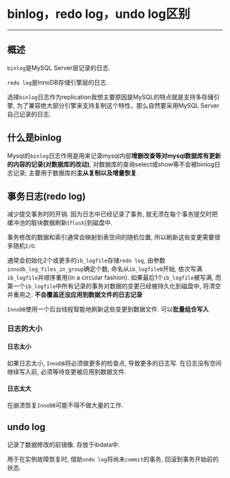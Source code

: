 # binlog，redo log，undo log区别

---

## 概述

`binlog`是MySQL Server层记录的日志.

`redo log`是InnoDB存储引擎层的日志.

选择`binlog`日志作为replication我想主要原因是MySQL的特点就是支持多存储引擎, 为了兼容绝大部分引擎来支持复制这个特性，那么自然要采用MySQL Server自己记录的日志.

## 什么是binlog

Mysql的`binlog`日志作用是用来记录mysql内部**增删改查等对mysql数据库有更新的内容的记录(对数据库的改动)**, 对数据库的查询select或show等不会被binlog日志记录; 主要用于数据库的**主从复制以及增量恢复**.

## 事务日志(redo log)

减少提交事务时的开销. 因为日志中已经记录了事务, 就无须在每个事务提交时把缓冲池的脏块数据刷新(`flush`)到磁盘中. 

事务修改的数据和索引通常会映射到表空间的随机位置, 所以刷新这些变更需要很多随机`I/O`.

通常会初始化2个或更多的`ib_logfile`存储`redo log`, 由参数 `innodb_log_files_in_group`确定个数, 命名从`ib_logfile0`开始, 依次写满 `ib_logfile`并顺序重用(in a circular fashion). 如果最后1个`ib_logfile`被写满, 而第一个`ib_logfile`中所有记录的事务对数据的变更已经被持久化到磁盘中, 将清空并重用之. **不会覆盖还没应用到数据文件的日志记录**

`InnoDB`使用一个后台线程智能地刷新这些变更到数据文件. 可以**批量组合写入**

### 日志的大小

#### 日志太小

如果日志太小, `InnoDB`将必须做更多的检查点, 导致更多的日志写. 在日志没有空间继续写入前, 必须等待变更被应用到数据文件.

#### 日志太大

在崩溃恢复`InnoDB`可能不得不做大量的工作.

## undo log

记录了数据修改的前镜像. 存放于ibdata中.

用于在实例故障恢复时, 借助`undo log`将尚未`commit`的事务, 回滚到事务开始前的状态.
